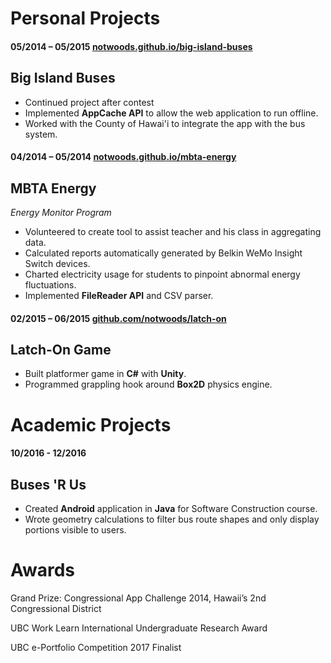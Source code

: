 Personal Projects
=================

#### 05/2014 – 05/2015	[notwoods.github.io/big-island-buses](https://notwoods.github.io/big-island-buses)

Big Island Buses
----------------

+	Continued project after contest
+	Implemented **AppCache API** to allow the web application to run offline.
+ Worked with the County of Hawai'i to integrate the app with the bus system.


#### 04/2014 – 05/2014	[notwoods.github.io/mbta-energy](https://notwoods.github.io/mbta-energy)

MBTA Energy
-----------
*Energy Monitor Program*

+	Volunteered to create tool to assist teacher and his class in aggregating data.
+ Calculated reports automatically generated by Belkin WeMo Insight Switch devices.
+	Charted electricity usage for students to pinpoint abnormal energy fluctuations.
+	Implemented **FileReader API** and CSV parser.


#### 02/2015 – 06/2015	[github.com/notwoods/latch-on](https://github.com/NotWoods/latch-on)

Latch-On Game
-------------

+	Built platformer game in **C#** with **Unity**.
+ Programmed grappling hook around **Box2D** physics engine.


Academic Projects
=================

#### 10/2016 - 12/2016

Buses 'R Us
-----------

+	Created **Android** application in **Java** for Software Construction course.
+ Wrote geometry calculations to filter bus route shapes and only display portions visible to users.


Awards
======
Grand Prize: Congressional App Challenge 2014, Hawaii’s 2nd Congressional District

UBC Work Learn International Undergraduate Research Award

UBC e-Portfolio Competition 2017 Finalist
